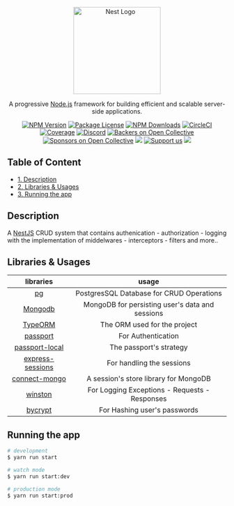 <p align="center">
  <a href="http://nestjs.com/" target="blank"><img src="https://nestjs.com/img/logo-small.svg" width="200" alt="Nest Logo" /></a>
</p>

[circleci-image]: https://img.shields.io/circleci/build/github/nestjs/nest/master?token=abc123def456
[circleci-url]: https://circleci.com/gh/nestjs/nest

  <p align="center">A progressive <a href="http://nodejs.org" target="_blank">Node.js</a> framework for building efficient and scalable server-side applications.</p>
    <p align="center">
<a href="https://www.npmjs.com/~nestjscore" target="_blank"><img src="https://img.shields.io/npm/v/@nestjs/core.svg" alt="NPM Version" /></a>
<a href="https://www.npmjs.com/~nestjscore" target="_blank"><img src="https://img.shields.io/npm/l/@nestjs/core.svg" alt="Package License" /></a>
<a href="https://www.npmjs.com/~nestjscore" target="_blank"><img src="https://img.shields.io/npm/dm/@nestjs/common.svg" alt="NPM Downloads" /></a>
<a href="https://circleci.com/gh/nestjs/nest" target="_blank"><img src="https://img.shields.io/circleci/build/github/nestjs/nest/master" alt="CircleCI" /></a>
<a href="https://coveralls.io/github/nestjs/nest?branch=master" target="_blank"><img src="https://coveralls.io/repos/github/nestjs/nest/badge.svg?branch=master#9" alt="Coverage" /></a>
<a href="https://discord.gg/G7Qnnhy" target="_blank"><img src="https://img.shields.io/badge/discord-online-brightgreen.svg" alt="Discord"/></a>
<a href="https://opencollective.com/nest#backer" target="_blank"><img src="https://opencollective.com/nest/backers/badge.svg" alt="Backers on Open Collective" /></a>
<a href="https://opencollective.com/nest#sponsor" target="_blank"><img src="https://opencollective.com/nest/sponsors/badge.svg" alt="Sponsors on Open Collective" /></a>
  <a href="https://paypal.me/kamilmysliwiec" target="_blank"><img src="https://img.shields.io/badge/Donate-PayPal-ff3f59.svg"/></a>
    <a href="https://opencollective.com/nest#sponsor"  target="_blank"><img src="https://img.shields.io/badge/Support%20us-Open%20Collective-41B883.svg" alt="Support us"></a>
  <a href="https://twitter.com/nestframework" target="_blank"><img src="https://img.shields.io/twitter/follow/nestframework.svg?style=social&label=Follow"></a>
</p>




## Table of Content

  - [1. Description](#description)
  - [2. Libraries & Usages](#libraries-usages)
  - [3. Running the app](#running)
 


<a name="description"></a>
## Description
A [NestJS](https://nestjs.com/) CRUD system that contains authenication - authorization - logging with the implementation of middelwares - interceptors - filters  and more..

<a name="libraries-usages"></a>
## Libraries & Usages

| libraries | usage
| :---:   | :---: |
 [pg](https://www.npmjs.com/package/pg) | PostgresSQL Database for CRUD Operations|
| [Mongodb](https://www.npmjs.com/package/mongodb) | MongoDB for persisting user's data and sessions|
| [TypeORM](https://typeorm.io/) | The ORM used for the project|
| [passport](https://www.passportjs.org/) | For Authentication |
| [passport-local](https://www.passportjs.org/packages/passport-local/) | The passport's strategy |
|[express-sessions](https://www.npmjs.com/package/express-session)  | For handling the sessions |
|[connect-mongo](https://www.npmjs.com/package/connect-mongo) | A session's store library for MongoDB |
| [winston](https://www.npmjs.com/package/winston) | For Logging Exceptions - Requests - Responses |
| [bycrypt](https://www.npmjs.com/package/bcrypt) | For Hashing user's passwords |


<a name="running"></a>
## Running the app

```bash
# development
$ yarn run start

# watch mode
$ yarn run start:dev

# production mode
$ yarn run start:prod
```

